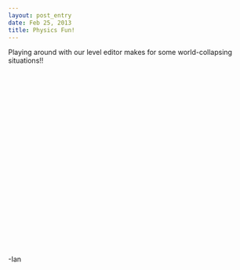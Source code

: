 ```yaml
---
layout: post_entry
date: Feb 25, 2013
title: Physics Fun!
---
```

Playing around with our level editor makes for some world-collapsing situations!!

<object width="640" height="360"><param name="movie" value="//www.youtube.com/v/o0o9QW2zpLw?version=3&amp;hl=en_US&amp;rel=0"></param><param name="allowFullScreen" value="true"></param><param name="allowscriptaccess" value="always"></param><embed src="//www.youtube.com/v/o0o9QW2zpLw?version=3&amp;hl=en_US&amp;rel=0" type="application/x-shockwave-flash" width="640" height="360" allowscriptaccess="always" allowfullscreen="true"></embed></object>

-Ian